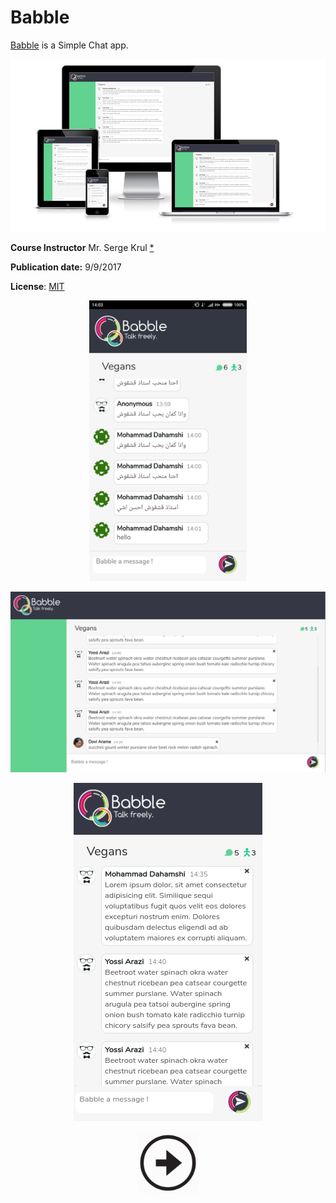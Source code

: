 # Babble
<a href="https://goo.gl/2kW347">Babble</a> is a Simple Chat app.
<p align="center">
<img src="https://github.com/mdahamshi/babble/blob/master/ss/0.png"/>
</p>

**Course Instructor**
Mr. Serge Krul <a href="https://il.linkedin.com/in/sergekrul">*</a>

**Publication date:** 9/9/2017

**License**: <a href="https://en.wikipedia.org/wiki/MIT_License">MIT</a>


<p align="center">
<img width="50%" src="https://github.com/mdahamshi/babble/blob/master/ss/kshkosh.jpg"/>
</p>

<p align="center">
<img  src="https://github.com/mdahamshi/babble/blob/master/ss/1.png"/>
</p>

<p align="center">
<img src="https://github.com/mdahamshi/babble/blob/master/ss/2.png"/>
</p>
<p align="center">
<a  href="https://goo.gl/2kW347" target="_blank">
<img alt="visit the app" width="100" src="https://github.com/mdahamshi/data-visualization/blob/master/screenshots/go.png"/>
</a>
</p>
